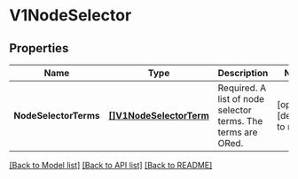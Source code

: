 # V1NodeSelector

## Properties
Name | Type | Description | Notes
------------ | ------------- | ------------- | -------------
**NodeSelectorTerms** | [**[]V1NodeSelectorTerm**](v1.NodeSelectorTerm.md) | Required. A list of node selector terms. The terms are ORed. | [optional] [default to null]

[[Back to Model list]](../README.md#documentation-for-models) [[Back to API list]](../README.md#documentation-for-api-endpoints) [[Back to README]](../README.md)

